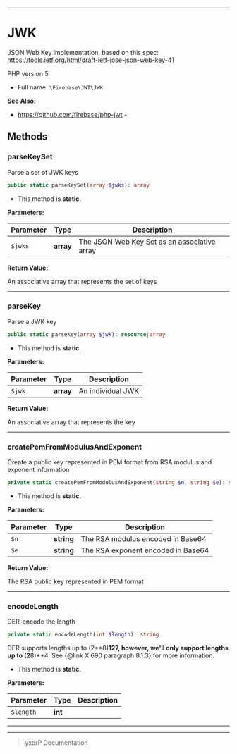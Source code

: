 ***

# JWK

JSON Web Key implementation, based on this spec:
https://tools.ietf.org/html/draft-ietf-jose-json-web-key-41

PHP version 5

* Full name: `\Firebase\JWT\JWK`

**See Also:**

* https://github.com/firebase/php-jwt - 




## Methods


### parseKeySet

Parse a set of JWK keys

```php
public static parseKeySet(array $jwks): array
```



* This method is **static**.




**Parameters:**

| Parameter | Type | Description |
|-----------|------|-------------|
| `$jwks` | **array** | The JSON Web Key Set as an associative array |


**Return Value:**

An associative array that represents the set of keys



***

### parseKey

Parse a JWK key

```php
public static parseKey(array $jwk): resource|array
```



* This method is **static**.




**Parameters:**

| Parameter | Type | Description |
|-----------|------|-------------|
| `$jwk` | **array** | An individual JWK |


**Return Value:**

An associative array that represents the key



***

### createPemFromModulusAndExponent

Create a public key represented in PEM format from RSA modulus and exponent information

```php
private static createPemFromModulusAndExponent(string $n, string $e): string
```



* This method is **static**.




**Parameters:**

| Parameter | Type | Description |
|-----------|------|-------------|
| `$n` | **string** | The RSA modulus encoded in Base64 |
| `$e` | **string** | The RSA exponent encoded in Base64 |


**Return Value:**

The RSA public key represented in PEM format



***

### encodeLength

DER-encode the length

```php
private static encodeLength(int $length): string
```

DER supports lengths up to (2**8)**127, however, we'll only support lengths up to (2**8)**4.  See
{@link X.690 paragraph 8.1.3} for more information.

* This method is **static**.




**Parameters:**

| Parameter | Type | Description |
|-----------|------|-------------|
| `$length` | **int** |  |




***


***
> yxorP Documentation
